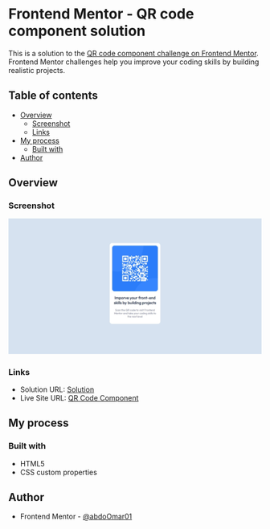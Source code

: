 # Frontend Mentor - QR code component solution

This is a solution to the [QR code component challenge on Frontend Mentor](https://www.frontendmentor.io/challenges/qr-code-component-iux_sIO_H). Frontend Mentor challenges help you improve your coding skills by building realistic projects. 

## Table of contents

- [Overview](#overview)
  - [Screenshot](#screenshot)
  - [Links](#links)
- [My process](#my-process)
  - [Built with](#built-with)
- [Author](#author)

## Overview

### Screenshot

![](./screenshot.jpeg)

### Links

- Solution URL: [Solution](https://www.frontendmentor.io/solutions/qr-code-component-LQTvQcC0p3)
- Live Site URL: [QR Code Component](https://abdoomar01.github.io/qrcodecomponent/)

## My process

### Built with

- HTML5
- CSS custom properties

## Author

- Frontend Mentor - [@abdoOmar01](https://www.frontendmentor.io/profile/abdoOmar01)